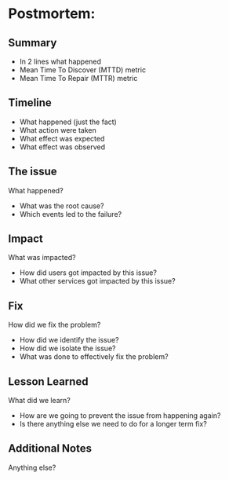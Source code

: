 # Postmortem: <give it a descriptive name>
## Summary
* In 2 lines what happened
* Mean Time To Discover (MTTD) metric
* Mean Time To Repair (MTTR) metric

## Timeline
* What happened (just the fact)
* What action were taken
* What effect was expected
* What effect was observed

## The issue
What happened?
* What was the root cause?
* Which events led to the failure?

## Impact
What was impacted?
* How did users got impacted by this issue?
* What other services got impacted by this issue?

## Fix
How did we fix the problem?
* How did we identify the issue?
* How did we isolate the issue?
* What was done to effectively fix the problem?

## Lesson Learned
What did we learn?
* How are we going to prevent the issue from happening again?
* Is there anything else we need to do for a longer term fix?

## Additional Notes
Anything else?


